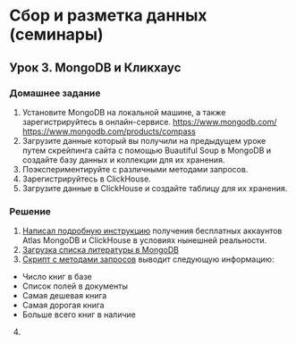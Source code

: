 # Сбор и разметка данных (семинары)

## Урок 3. MongoDB и Кликхаус

### Домашнее задание

1. Установите MongoDB на локальной машине, а также зарегистрируйтесь в онлайн-сервисе. https://www.mongodb.com/ https://www.mongodb.com/products/compass
2. Загрузите данные который вы получили на предыдущем уроке путем скрейпинга сайта с помощью Buautiful Soup в MongoDB и создайте базу данных и коллекции для их хранения.
3. Поэкспериментируйте с различными методами запросов.
4. Зарегистрируйтесь в ClickHouse.
5. Загрузите данные в ClickHouse и создайте таблицу для их хранения.


### Решение

1. [Написал подробную инструкцию](https://github.com/allseenn/api/blob/main/03.Lecture/README.md#MongoDB) получения бесплатных аккаунтов Atlas MongoDB и ClickHouse в условиях нынешней реальности.
2. [Загрузка списка литературы в MongoDB](https://github.com/allseenn/api/blob/main/03.Tasks/02.py)
3. [Скрипт с методами запросов]() выводит следующую информацию:
- Число книг в базе
- Список полей в документы
- Самая дешевая книга
- Самая дорогая книга
- Больше всего книг в наличие
4. 